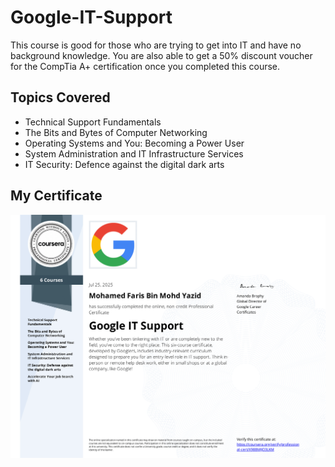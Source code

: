 # Google-IT-Support
This course is good for those who are trying to get into IT and have no background knowledge. You are also able to get a 50% discount voucher for the CompTia A+ certification once you completed this course. 

## Topics Covered
- Technical Support Fundamentals
- The Bits and Bytes of Computer Networking
- Operating Systems and You: Becoming a Power User
- System Administration and IT Infrastructure Services
- IT Security: Defence against the digital dark arts

## My Certificate
![Cert](Google_IT_Support-1.png)
